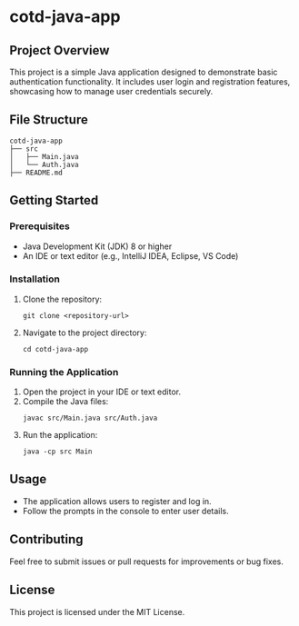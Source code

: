 # cotd-java-app

## Project Overview
This project is a simple Java application designed to demonstrate basic authentication functionality. It includes user login and registration features, showcasing how to manage user credentials securely.

## File Structure
```
cotd-java-app
├── src
│   ├── Main.java
│   └── Auth.java
├── README.md
```

## Getting Started

### Prerequisites
- Java Development Kit (JDK) 8 or higher
- An IDE or text editor (e.g., IntelliJ IDEA, Eclipse, VS Code)

### Installation
1. Clone the repository:
   ```
   git clone <repository-url>
   ```
2. Navigate to the project directory:
   ```
   cd cotd-java-app
   ```

### Running the Application
1. Open the project in your IDE or text editor.
2. Compile the Java files:
   ```
   javac src/Main.java src/Auth.java
   ```
3. Run the application:
   ```
   java -cp src Main
   ```

## Usage
- The application allows users to register and log in.
- Follow the prompts in the console to enter user details.

## Contributing
Feel free to submit issues or pull requests for improvements or bug fixes.

## License
This project is licensed under the MIT License.
